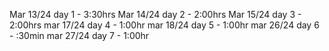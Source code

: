 Mar 13/24 day 1 - 3:30hrs
Mar 14/24 day 2 - 2:00hrs
Mar 15/24 day 3 - 2:00hrs
mar 17/24 day 4 - 1:00hr
mar 18/24 day 5 - 1:00hr
mar 26/24 day 6 - :30min
mar 27/24 day 7 - 1:00hr
